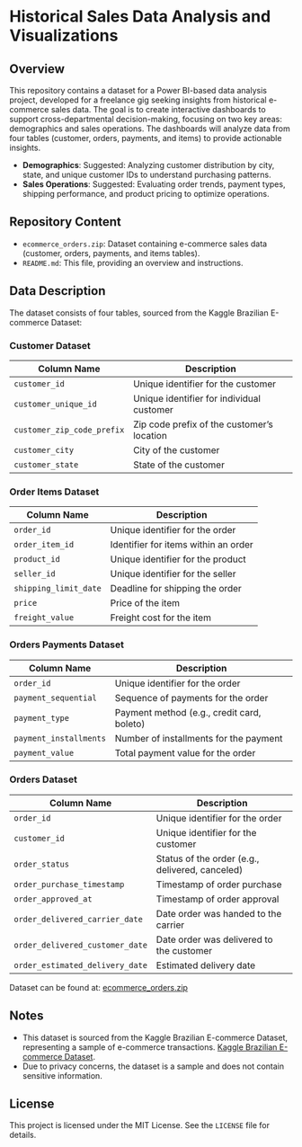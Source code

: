 # Historical Sales Data Analysis and Visualizations

## Overview

This repository contains a dataset for a Power BI-based data analysis project, developed for a freelance gig seeking insights from historical e-commerce sales data. The goal is to create interactive dashboards to support cross-departmental decision-making, focusing on two key areas: demographics and sales operations. The dashboards will analyze data from four tables (customer, orders, payments, and items) to provide actionable insights.

- **Demographics**: Suggested: Analyzing customer distribution by city, state, and unique customer IDs to understand purchasing patterns.
- **Sales Operations**: Suggested: Evaluating order trends, payment types, shipping performance, and product pricing to optimize operations.

## Repository Content

- `ecommerce_orders.zip`: Dataset containing e-commerce sales data (customer, orders, payments, and items tables).
- `README.md`: This file, providing an overview and instructions.

## Data Description

The dataset consists of four tables, sourced from the Kaggle Brazilian E-commerce Dataset:

### Customer Dataset
| Column Name                | Description                                      |
|----------------------------|--------------------------------------------------|
| `customer_id`              | Unique identifier for the customer                |
| `customer_unique_id`       | Unique identifier for individual customer         |
| `customer_zip_code_prefix` | Zip code prefix of the customer’s location        |
| `customer_city`            | City of the customer                              |
| `customer_state`           | State of the customer                             |

### Order Items Dataset
| Column Name            | Description                                           |
|------------------------|-------------------------------------------------------|
| `order_id`             | Unique identifier for the order                        |
| `order_item_id`        | Identifier for items within an order                   |
| `product_id`           | Unique identifier for the product                      |
| `seller_id`            | Unique identifier for the seller                      |
| `shipping_limit_date`  | Deadline for shipping the order                       |
| `price`                | Price of the item                                     |
| `freight_value`        | Freight cost for the item                             |

### Orders Payments Dataset
| Column Name            | Description                                           |
|------------------------|-------------------------------------------------------|
| `order_id`             | Unique identifier for the order                        |
| `payment_sequential`   | Sequence of payments for the order                    |
| `payment_type`         | Payment method (e.g., credit card, boleto)            |
| `payment_installments` | Number of installments for the payment                |
| `payment_value`        | Total payment value for the order                     |

### Orders Dataset
| Column Name                      | Description                                           |
|----------------------------------|-------------------------------------------------------|
| `order_id`                       | Unique identifier for the order                        |
| `customer_id`                    | Unique identifier for the customer                    |
| `order_status`                   | Status of the order (e.g., delivered, canceled)       |
| `order_purchase_timestamp`       | Timestamp of order purchase                           |
| `order_approved_at`              | Timestamp of order approval                           |
| `order_delivered_carrier_date`   | Date order was handed to the carrier                  |
| `order_delivered_customer_date`  | Date order was delivered to the customer              |
| `order_estimated_delivery_date`  | Estimated delivery date                               |

Dataset can be found at: [ecommerce_orders.zip](https://github.com/taloc/ecommerce_analysis/blob/main/ecommerce_orders.zip)

## Notes

- This dataset is sourced from the Kaggle Brazilian E-commerce Dataset, representing a sample of e-commerce transactions. [Kaggle Brazilian E-commerce Dataset](https://www.kaggle.com/datasets/olistbr/brazilian-ecommerce).
- Due to privacy concerns, the dataset is a sample and does not contain sensitive information.

## License

This project is licensed under the MIT License. See the `LICENSE` file for details.
